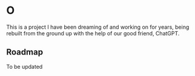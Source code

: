 # O

This is a project I have been dreaming of and working on for years, being rebuilt from the ground up with the help of our good friend, ChatGPT.

## Roadmap

To be updated
